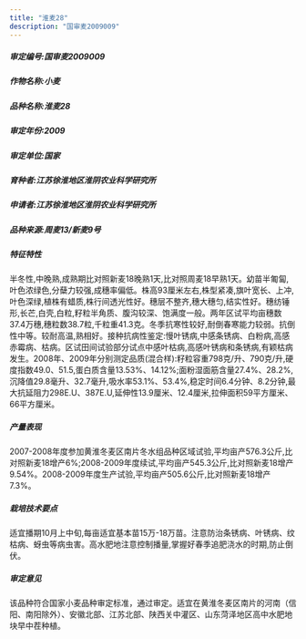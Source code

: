 ```yaml
---
title: "淮麦28"
description: "国审麦2009009"
---
```

##### 审定编号:国审麦2009009

##### 作物名称:小麦

##### 品种名称:淮麦28

##### 审定年份:2009

##### 审定单位:国家

##### 育种者:江苏徐淮地区淮阴农业科学研究所

##### 申请者:江苏徐淮地区淮阴农业科学研究所

##### 品种来源:周麦13/新麦9号

##### 特征特性
半冬性,中晚熟,成熟期比对照新麦18晚熟1天,比对照周麦18早熟1天。幼苗半匍匐,叶色浓绿色,分蘖力较强,成穗率偏低。株高93厘米左右,株型紧凑,旗叶宽长、上冲,叶色深绿,植株有蜡质,株行间透光性好。穗层不整齐,穗大穗匀,结实性好。穗纺锤形,长芒,白壳,白粒,籽粒半角质、腹沟较深、饱满度一般。两年区试平均亩穗数37.4万穗,穗粒数38.7粒,千粒重41.3克。冬季抗寒性较好,耐倒春寒能力较弱。抗倒性中等。较耐高温,熟相好。接种抗病性鉴定:慢叶锈病,中感条锈病、白粉病,高感赤霉病、枯病。区试田间试验部分试点中感叶枯病,高感叶锈病和条锈病,有颖枯病发生。2008年、2009年分别测定品质(混合样):籽粒容重798克/升、790克/升,硬度指数49.0、51.5,蛋白质含量13.53%、14.12%;面粉湿面筋含量27.4%、28.2%,沉降值29.8毫升、32.7毫升,吸水率53.1%、53.4%,稳定时间6.4分钟、8.2分钟,最大抗延阻力298E.U、387E.U,延伸性13.9厘米、12.4厘米,拉伸面积59平方厘米、66平方厘米。

##### 产量表现
2007-2008年度参加黄淮冬麦区南片冬水组品种区域试验,平均亩产576.3公斤,比对照新麦18增产6%;2008-2009年度续试,平均亩产545.3公斤,比对照新麦18增产9.54%。2008-2009年度生产试验,平均亩产505.6公斤,比对照新麦18增产7.3%。

##### 栽培技术要点
适宜播期10月上中旬,每亩适宜基本苗15万-18万苗。注意防治条锈病、叶锈病、纹枯病、蚜虫等病虫害。高水肥地注意控制播量,掌握好春季追肥浇水的时期,防止倒伏。

##### 审定意见
该品种符合国家小麦品种审定标准，通过审定。适宜在黄淮冬麦区南片的河南（信阳、南阳除外）、安徽北部、江苏北部、陕西关中灌区、山东菏泽地区高中水肥地块早中茬种植。
